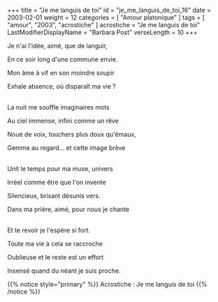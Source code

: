 +++
title = "Je me languis de toi"
id = "je_me_languis_de_toi_16"
date = 2003-02-01
weight = 12
categories = [ "Amour platonique" ]
tags = [ "amour", "2003", "acrostiche" ]
acrostiche = "Je me languis de toi"
LastModifierDisplayName = "Barbara Post"
verseLength = 10
+++

Je n'ai l'idée, aimé, que de languir,

En ce soir long d'une commune envie.

Mon âme à vif en son moindre soupir

Exhale absence, où disparaît ma vie ?

 \
La nuit me souffle imaginaires mots

Au ciel immense, infini comme un rêve

Noué de voix, touchers plus doux qu'émaux,

Gemme au regard... et cette image brève

 \
Unit le temps pour ma muse, univers

Irréel comme être que l'on invente

Silencieux, brisant désunis vers.

Dans ma prière, aimé, pour nous je chante

 \
Et te revoir je l'espère si fort.

Toute ma vie à cela se raccroche

Oublieuse et le reste est un effort

Insensé quand du néant je suis proche.

{{% notice style="primary" %}}
Acrostiche : Je me languis de toi
{{% /notice %}}

